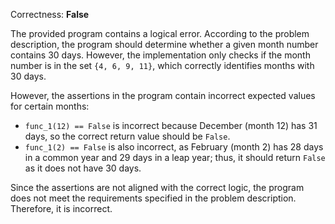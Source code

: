 Correctness: **False**

The provided program contains a logical error. According to the problem description, the program should determine whether a given month number contains 30 days. However, the implementation only checks if the month number is in the set `{4, 6, 9, 11}`, which correctly identifies months with 30 days. 

However, the assertions in the program contain incorrect expected values for certain months:
- `func_1(12) == False` is incorrect because December (month 12) has 31 days, so the correct return value should be `False`.
- `func_1(2) == False` is also incorrect, as February (month 2) has 28 days in a common year and 29 days in a leap year; thus, it should return `False` as it does not have 30 days.

Since the assertions are not aligned with the correct logic, the program does not meet the requirements specified in the problem description. Therefore, it is incorrect.